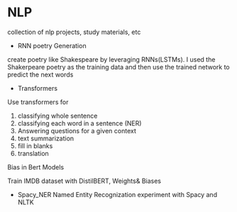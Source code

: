 # NLP
collection of nlp projects, study materials, etc

- RNN poetry Generation

create poetry like Shakespeare by leveraging RNNs(LSTMs). I used the Shakerpeare poetry as the training data and then use the trained network to predict the next words

- Transformers

Use transformers for 
  1. classifying whole sentence
  2. classifying each word in a sentence (NER)
  3. Answering questions for a given context
  4. text summarization
  5. fill in blanks
  6. translation

Bias in Bert Models

Train IMDB dataset with DistilBERT, Weights& Biases

- Spacy_NER
Named Entity Recognization experiment with Spacy and NLTK
